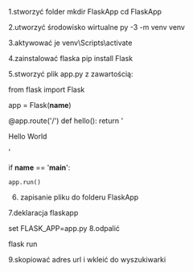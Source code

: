1.stworzyć folder
mkdir FlaskApp
cd FlaskApp

2.utworzyć środowisko wirtualne
py -3 -m venv venv

3.aktywować je
venv\Scripts\activate

4.zainstalować flaska
pip install Flask

5.stworzyć plik app.py z zawartością:

from flask import Flask

app = Flask(__name__)


@app.route('/')
def hello():
    return '<p>Hello World<p>'


if __name__ == '__main__':
    
    app.run()
6. zapisanie pliku do folderu FlaskApp
    
7.deklaracja flaskapp
    
set FLASK_APP=app.py
8.odpalić
    
 flask run
    
9.skopiować adres url i wkleić do wyszukiwarki
  
